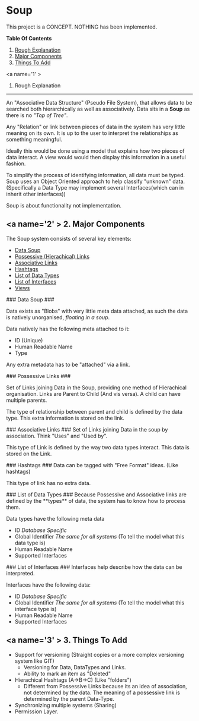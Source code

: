 Soup
====

This project is a CONCEPT. NOTHING has been implemented.

**Table Of Contents**
1. [Rough Explanation](#1)
2. [Major Components](#2)
3. [Things To Add](#3)

<a name='1' \>
1. Rough Explanation
--------------------

An "Associative Data Structure" (Pseudo File System), that allows data to be searched both hierarchically as well as associatively. Data sits in a **Soup** as there is no *"Top of Tree"*.

Any "Relation" or link between pieces of data in the system has very little meaning on its own. It is up to the user to interpret the relationships as something meaningful.

Ideally this would be done using a model that explains how two pieces of data interact. A view would would then display this information in a useful fashion.

To simplify the process of identifying information, all data must be typed. Soup uses an Object Oriented approach to help classify "unknown" data. (Specifically a Data Type may implement several Interfaces(which can in inherit other interfaces))

Soup is about functionality not implementation.

<a name='2' \>
2. Major Components
-------------------
The Soup system consists of several key elements:

- [Data Soup](#DataSoup)
- [Possessive (Hierachical) Links](#PossessiveLinks)
- [Associative Links](#AssociativeLinks)
- [Hashtags](#TagLinks) 
- [List of Data Types](#DataTypes)
- [List of Interfaces](#Interfaces)
- [Views](#Views)

<a name="DataSoup" />
### Data Soup ###

Data exists as "Blobs" with very little meta data attached, as such the data is natively unorganised, *floating in a soup*.

Data natively has the following meta attached to it:

- ID (Unique)
- Human Readable Name
- Type

Any extra metadata has to be "attached" via a link.

<a name="PossessiveLinks" />
### Possessive Links ###

Set of Links joining Data in the Soup, providing one method of Hierachical organisation. Links are Parent to Child (And vis versa). A child can have multiple parents.

The type of relationship between parent and child is defined by the data type. This extra information is stored on the link.

<a name="AssociatveLinks" />
### Associative Links ###
Set of Links joining Data in the soup by association. Think "Uses" and "Used by". 

This type of Link is defined by the way two data types interact. This data is stored on the Link.

<a name="TagLinks" />
### Hashtags ###
Data can be tagged with "Free Format" ideas. (Like hashtags)

This type of link has no extra data.

<a name="DataTypes" />
### List of Data Types ###
Because Possessive and Associative links are defined by the **types** of data, the system has to know how to process them. 

Data types have the following meta data
- ID *Database Specific*
- Global Identifier *The same for all systems* (To tell the model what this data type is)
- Human Readable Name
- Supported Interfaces

<a name="Interfaces" />
### List of Interfaces ###
Interfaces help describe how the data can be interpreted.

Interfaces have the following data:
- ID *Database Specific*
- Global Identifier *The same for all systems* (To tell the model what this interface type is)
- Human Readable Name
- Supported Interfaces

<a name='3' \>
3. Things To Add
--------------------
- Support for versioning (Straight copies or a more complex versioning system like GIT)
  + Versioning for Data, DataTypes and Links.
  + Ability to mark an item as "Deleted"
- Hierachical Hashtags (A->B->C) (Like "folders")
  + Different from Possessive Links because its an idea of association, not determined by the data. The meaning of a possessive link is determined by the parent Data-Type.
- Synchronizing multiple systems (Sharing)
- Permission Layer.
